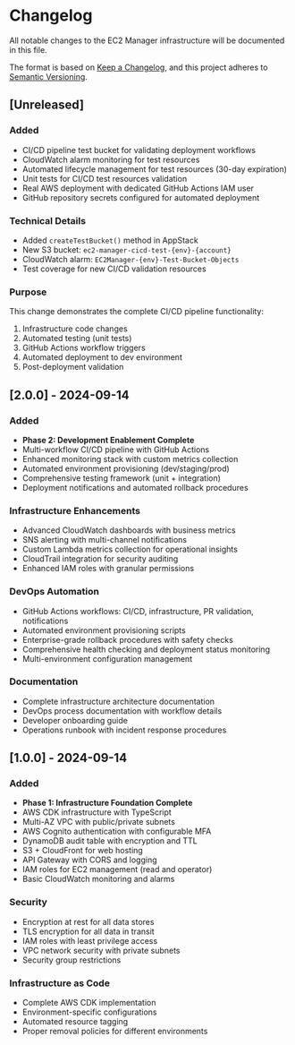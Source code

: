 # Changelog

All notable changes to the EC2 Manager infrastructure will be documented in this file.

The format is based on [Keep a Changelog](https://keepachangelog.com/en/1.0.0/),
and this project adheres to [Semantic Versioning](https://semver.org/spec/v2.0.0.html).

## [Unreleased]

### Added
- CI/CD pipeline test bucket for validating deployment workflows
- CloudWatch alarm monitoring for test resources
- Automated lifecycle management for test resources (30-day expiration)
- Unit tests for CI/CD test resources validation
- Real AWS deployment with dedicated GitHub Actions IAM user
- GitHub repository secrets configured for automated deployment

### Technical Details
- Added `createTestBucket()` method in AppStack
- New S3 bucket: `ec2-manager-cicd-test-{env}-{account}`
- CloudWatch alarm: `EC2Manager-{env}-Test-Bucket-Objects`
- Test coverage for new CI/CD validation resources

### Purpose
This change demonstrates the complete CI/CD pipeline functionality:
1. Infrastructure code changes
2. Automated testing (unit tests)
3. GitHub Actions workflow triggers
4. Automated deployment to dev environment
5. Post-deployment validation

## [2.0.0] - 2024-09-14

### Added
- **Phase 2: Development Enablement Complete**
- Multi-workflow CI/CD pipeline with GitHub Actions
- Enhanced monitoring stack with custom metrics collection
- Automated environment provisioning (dev/staging/prod)
- Comprehensive testing framework (unit + integration)
- Deployment notifications and automated rollback procedures

### Infrastructure Enhancements
- Advanced CloudWatch dashboards with business metrics
- SNS alerting with multi-channel notifications
- Custom Lambda metrics collection for operational insights
- CloudTrail integration for security auditing
- Enhanced IAM roles with granular permissions

### DevOps Automation
- GitHub Actions workflows: CI/CD, infrastructure, PR validation, notifications
- Automated environment provisioning scripts
- Enterprise-grade rollback procedures with safety checks
- Comprehensive health checking and deployment status monitoring
- Multi-environment configuration management

### Documentation
- Complete infrastructure architecture documentation
- DevOps process documentation with workflow details
- Developer onboarding guide
- Operations runbook with incident response procedures

## [1.0.0] - 2024-09-14

### Added
- **Phase 1: Infrastructure Foundation Complete**
- AWS CDK infrastructure with TypeScript
- Multi-AZ VPC with public/private subnets
- AWS Cognito authentication with configurable MFA
- DynamoDB audit table with encryption and TTL
- S3 + CloudFront for web hosting
- API Gateway with CORS and logging
- IAM roles for EC2 management (read and operator)
- Basic CloudWatch monitoring and alarms

### Security
- Encryption at rest for all data stores
- TLS encryption for all data in transit
- IAM roles with least privilege access
- VPC network security with private subnets
- Security group restrictions

### Infrastructure as Code
- Complete AWS CDK implementation
- Environment-specific configurations
- Automated resource tagging
- Proper removal policies for different environments